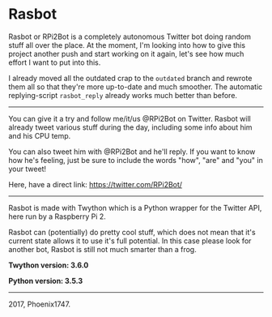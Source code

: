 # Rasbot
Rasbot or RPi2Bot is a completely autonomous Twitter bot doing random stuff all over the place. At the moment, I'm looking into how to give this project another push and start working on it again, let's see how much effort I want to put into this.

I already moved all the outdated crap to the ```outdated``` branch and rewrote them all so that they're more up-to-date and much smoother. The automatic replying-script ```rasbot_reply``` already works much better than before.

---

You can give it a try and follow me/it/us @RPi2Bot on Twitter. Rasbot will already tweet various stuff during the day, including some info about him and his CPU temp.

You can also tweet him with @RPi2Bot and he'll reply. If you want to know how he's feeling, just be sure to include the words "how", "are" and "you" in your tweet!

Here, have a direct link: https://twitter.com/RPi2Bot/

---

Rasbot is made with Twython which is a Python wrapper for the Twitter API, here run by a Raspberry Pi 2.

Rasbot can (potentially) do pretty cool stuff, which does not mean that it's current state allows it to use it's full potential. In this case please look for another bot, Rasbot is still not much smarter than a frog.


**Twython version: 3.6.0**

**Python version: 3.5.3**

---

2017, Phoenix1747.
